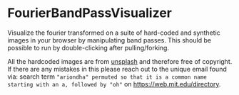 # FourierBandPassVisualizer
Visualize the fourier transformed on a suite of hard-coded and synthetic images in your browser by manipulating band passes. This should be possible to run by double-clicking after pulling/forking.

All the hardcoded images are from [unsplash](https://unsplash.com/images/stock/non-copyrighted) and therefore free of copyright. If there are any mistakes in this please reach out to the unique email found via: search term `"ariondha" permuted so that it is a common name starting with an a, followed by "oh"` on https://web.mit.edu/directory.
